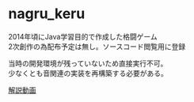 # nagru_keru

2014年頃にJava学習目的で作成した格闘ゲーム<br>
2次創作の為配布予定は無し。ソースコード閲覧用に登録<br>

当時の開発環境が残っていないため直接実行不可。<br>
少なくとも音関連の実装を再構築する必要がある。<br>

[解説動画](https://www.nicovideo.jp/mylist/42435720)

